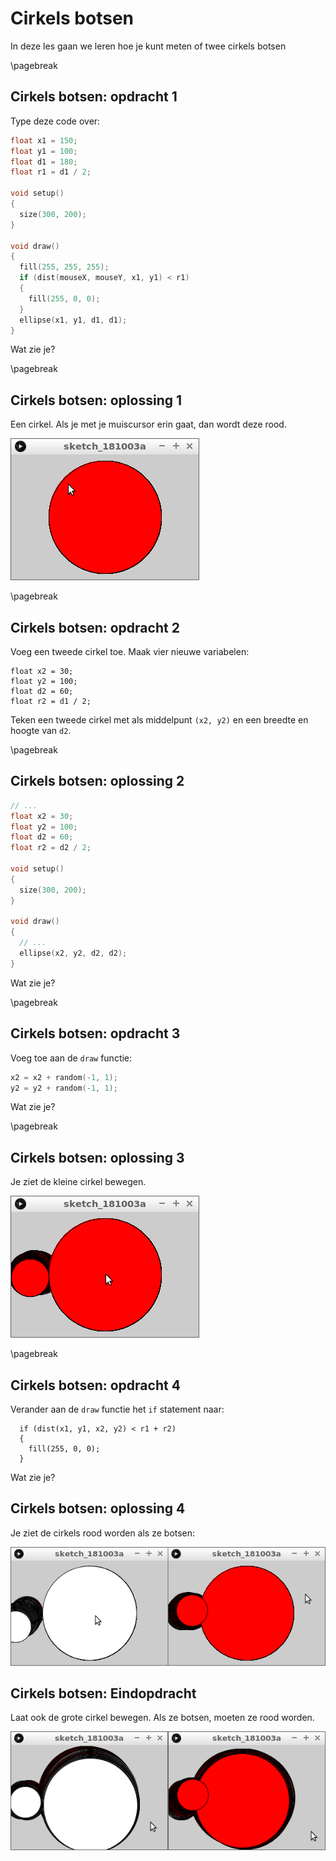 # Cirkels botsen

In deze les gaan we leren hoe je kunt meten of twee cirkels botsen

\pagebreak

## Cirkels botsen: opdracht 1

Type deze code over:

```c++
float x1 = 150;
float y1 = 100;
float d1 = 180;
float r1 = d1 / 2;

void setup()
{
  size(300, 200);
}

void draw()
{
  fill(255, 255, 255);
  if (dist(mouseX, mouseY, x1, y1) < r1)
  {
    fill(255, 0, 0);  
  }
  ellipse(x1, y1, d1, d1);  
}
```

Wat zie je?

\pagebreak

## Cirkels botsen: oplossing 1

Een cirkel. Als je met je muiscursor erin gaat, dan wordt deze rood.

![](CirkelsBotsen1.png)

\pagebreak

## Cirkels botsen: opdracht 2

Voeg een tweede cirkel toe. 
Maak vier nieuwe variabelen:

```
float x2 = 30;
float y2 = 100;
float d2 = 60;
float r2 = d1 / 2;
```

Teken een tweede cirkel met als middelpunt `(x2, y2)` en een breedte en
hoogte van `d2`.

\pagebreak

## Cirkels botsen: oplossing 2

```c++
// ...
float x2 = 30;
float y2 = 100;
float d2 = 60;
float r2 = d2 / 2;

void setup()
{
  size(300, 200);
}

void draw()
{
  // ...
  ellipse(x2, y2, d2, d2);  
}
```

Wat zie je?

\pagebreak

## Cirkels botsen: opdracht 3

Voeg toe aan de `draw` functie:

```c++
x2 = x2 + random(-1, 1);
y2 = y2 + random(-1, 1);
```

Wat zie je?

\pagebreak

## Cirkels botsen: oplossing 3

Je ziet de kleine cirkel bewegen.

![](CirkelsBotsen3.png)

\pagebreak

## Cirkels botsen: opdracht 4

Verander aan de `draw` functie het `if` statement naar:

```
  if (dist(x1, y1, x2, y2) < r1 + r2)
  {
    fill(255, 0, 0);  
  }
```

Wat zie je?

## Cirkels botsen: oplossing 4

Je ziet de cirkels rood worden als ze botsen:

![](CirkelsBotsen4.png)

## Cirkels botsen: Eindopdracht

Laat ook de grote cirkel bewegen. Als ze botsen, moeten ze rood worden.

![](CirkelsBotsenEindopdracht.png)